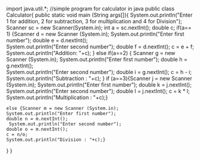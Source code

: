 import java.util.*; //simple program for calculator in java
public class Calculator{
public static void main (String args[]){
System.out.println("Enter 1 for addition, 2 for subtraction, 3 for multiplication and 4 for Division");
Scanner sc = new Scanner(System.in);
int a = sc.nextInt();
double c;
if(a== 1) {Scanner d = new Scanner (System.in); 
    System.out.println("Enter first number");
    double e = d.nextInt();        
     System.out.println("Enter second number");
    double f = d.nextInt();
    c = e + f;
    System.out.println("Addition: "+c); 
            }
else if(a==2) { Scanner g = new Scanner (System.in); 
    System.out.println("Enter first number");
    double h = g.nextInt();        
     System.out.println("Enter second number");
    double i = g.nextInt();
    c = h - i;
    System.out.println("Subtraction : "+c); 
}
 if (a==3){Scanner j = new Scanner (System.in); 
    System.out.println("Enter first number");
    double k = j.nextInt();        
     System.out.println("Enter second number");
    double l = j.nextInt();
    c = k * l;
    System.out.println("Multiplication : "+c);} 
    
    else {Scanner m = new Scanner (System.in); 
    System.out.println("Enter first number");
    double n = m.nextInt();        
     System.out.println("Enter second number");
    double o = m.nextInt();
    c = n/o;
    System.out.println("Division : "+c);} 
}
}
